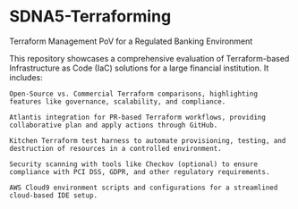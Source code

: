 # SDNA5-Terraforming
Terraform Management PoV for a Regulated Banking Environment

This repository showcases a comprehensive evaluation of Terraform-based Infrastructure as Code (IaC) solutions for a large financial institution. It includes:

    Open-Source vs. Commercial Terraform comparisons, highlighting features like governance, scalability, and compliance.

    Atlantis integration for PR-based Terraform workflows, providing collaborative plan and apply actions through GitHub.

    Kitchen Terraform test harness to automate provisioning, testing, and destruction of resources in a controlled environment.

    Security scanning with tools like Checkov (optional) to ensure compliance with PCI DSS, GDPR, and other regulatory requirements.

    AWS Cloud9 environment scripts and configurations for a streamlined cloud-based IDE setup.
